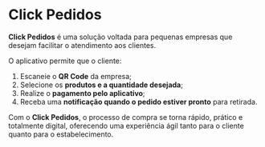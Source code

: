 # Click Pedidos

**Click Pedidos** é uma solução voltada para pequenas empresas que desejam facilitar o atendimento aos clientes.  

O aplicativo permite que o cliente:  
1. Escaneie o **QR Code** da empresa;  
2. Selecione os **produtos e a quantidade desejada**;  
3. Realize o **pagamento pelo aplicativo**;  
4. Receba uma **notificação quando o pedido estiver pronto** para retirada.  

Com o **Click Pedidos**, o processo de compra se torna rápido, prático e totalmente digital, oferecendo uma experiência ágil tanto para o cliente quanto para o estabelecimento.
